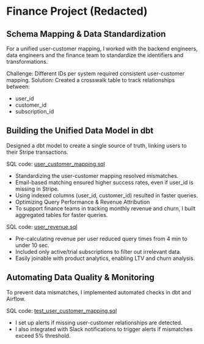 # Finance Project (Redacted)

## Schema Mapping & Data Standardization

For a unified user-customer mapping, I worked with the backend engineers, data engineers and the finance team to standardize the identifiers and transformations.

Challenge: Different IDs per system required consistent user-customer mapping.
Solution: Created a crosswalk table to track relationships between: 
- user_id 
- customer_id
- subscription_id

## Building the Unified Data Model in dbt
Designed a dbt model to create a single source of truth, linking users to their Stripe transactions.

SQL code: [user_customer_mapping.sql](https://github.com/phoenixmjay/finance-team/blob/main/user_customer_mapping)

- Standardizing the user-customer mapping resolved mismatches.
- Email-based matching ensured higher success rates, even if user_id is missing in Stripe.
- Using indexed columns (user_id, customer_id) resulted in faster queries.
- Optimizing Query Performance & Revenue Attribution
- To support finance teams in tracking monthly revenue and churn, I built aggregated tables for faster queries.

SQL code: [user_revenue.sql](https://github.com/phoenixmjay/finance-team/blob/main/user_revenue.sql)

- Pre-calculating revenue per user reduced query times from 4 min to under 10 sec.
- Included only active/trial subscriptions to filter out irrelevant data.
- Easily joinable with product analytics, enabling LTV and churn analysis.

## Automating Data Quality & Monitoring
To prevent data mismatches, I implemented automated checks in dbt and Airflow.

SQL code: [test_user_customer_mapping.sql](https://github.com/phoenixmjay/finance-team/blob/main/test_user_customer_mapping.sql)
- I set up alerts if missing user-customer relationships are detected.
- I also integrated with Slack notifications to trigger alerts if mismatches exceed 5% threshold.
